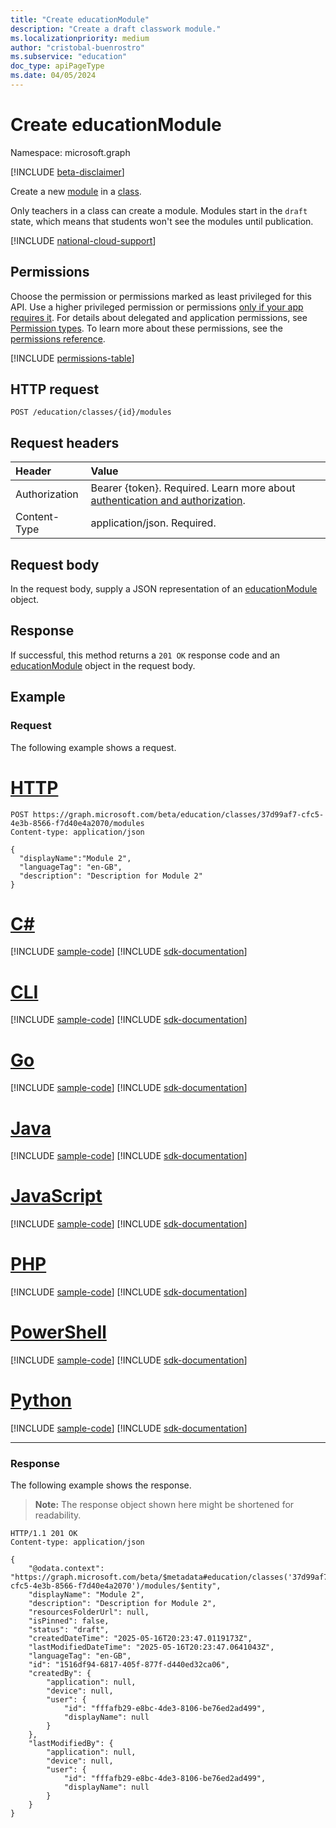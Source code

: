 ```yaml
---
title: "Create educationModule"
description: "Create a draft classwork module."
ms.localizationpriority: medium
author: "cristobal-buenrostro"
ms.subservice: "education"
doc_type: apiPageType
ms.date: 04/05/2024
---
```


# Create educationModule

Namespace: microsoft.graph

[!INCLUDE [beta-disclaimer](../../includes/beta-disclaimer.md)]

Create a new [module](../resources/educationmodule.md) in a [class](../resources/educationclass.md).

Only teachers in a class can create a module. Modules start in the `draft` state, which means that students won't see the modules until publication.

[!INCLUDE [national-cloud-support](../../includes/global-only.md)]

## Permissions
Choose the permission or permissions marked as least privileged for this API. Use a higher privileged permission or permissions [only if your app requires it](/graph/permissions-overview#best-practices-for-using-microsoft-graph-permissions). For details about delegated and application permissions, see [Permission types](/graph/permissions-overview#permission-types). To learn more about these permissions, see the [permissions reference](/graph/permissions-reference).

<!-- { "blockType": "permissions", "name": "educationclass_post_module" } -->
[!INCLUDE [permissions-table](../includes/permissions/educationclass-post-module-permissions.md)]

## HTTP request
<!-- { "blockType": "ignored" } -->
```http
POST /education/classes/{id}/modules
```

## Request headers
| Header       | Value |
|:---------------|:--------|
|Authorization|Bearer {token}. Required. Learn more about [authentication and authorization](/graph/auth/auth-concepts).|
| Content-Type   | application/json. Required. |

## Request body
In the request body, supply a JSON representation of an [educationModule](../resources/educationmodule.md) object.

## Response
If successful, this method returns a `201 OK` response code and an [educationModule](../resources/educationmodule.md) object in the request body.

## Example

### Request
The following example shows a request.

# [HTTP](#tab/http)
<!-- {
  "blockType": "request",
  "name": "create_educationmodule_from_educationclass"
}-->
```http
POST https://graph.microsoft.com/beta/education/classes/37d99af7-cfc5-4e3b-8566-f7d40e4a2070/modules
Content-type: application/json

{ 
  "displayName":"Module 2",
  "languageTag": "en-GB",
  "description": "Description for Module 2"
}
```

# [C#](#tab/csharp)
[!INCLUDE [sample-code](../includes/snippets/csharp/create-educationmodule-from-educationclass-csharp-snippets.md)]
[!INCLUDE [sdk-documentation](../includes/snippets/snippets-sdk-documentation-link.md)]

# [CLI](#tab/cli)
[!INCLUDE [sample-code](../includes/snippets/cli/create-educationmodule-from-educationclass-cli-snippets.md)]
[!INCLUDE [sdk-documentation](../includes/snippets/snippets-sdk-documentation-link.md)]

# [Go](#tab/go)
[!INCLUDE [sample-code](../includes/snippets/go/create-educationmodule-from-educationclass-go-snippets.md)]
[!INCLUDE [sdk-documentation](../includes/snippets/snippets-sdk-documentation-link.md)]

# [Java](#tab/java)
[!INCLUDE [sample-code](../includes/snippets/java/create-educationmodule-from-educationclass-java-snippets.md)]
[!INCLUDE [sdk-documentation](../includes/snippets/snippets-sdk-documentation-link.md)]

# [JavaScript](#tab/javascript)
[!INCLUDE [sample-code](../includes/snippets/javascript/create-educationmodule-from-educationclass-javascript-snippets.md)]
[!INCLUDE [sdk-documentation](../includes/snippets/snippets-sdk-documentation-link.md)]

# [PHP](#tab/php)
[!INCLUDE [sample-code](../includes/snippets/php/create-educationmodule-from-educationclass-php-snippets.md)]
[!INCLUDE [sdk-documentation](../includes/snippets/snippets-sdk-documentation-link.md)]

# [PowerShell](#tab/powershell)
[!INCLUDE [sample-code](../includes/snippets/powershell/create-educationmodule-from-educationclass-powershell-snippets.md)]
[!INCLUDE [sdk-documentation](../includes/snippets/snippets-sdk-documentation-link.md)]

# [Python](#tab/python)
[!INCLUDE [sample-code](../includes/snippets/python/create-educationmodule-from-educationclass-python-snippets.md)]
[!INCLUDE [sdk-documentation](../includes/snippets/snippets-sdk-documentation-link.md)]

---

### Response
The following example shows the response.

>**Note:** The response object shown here might be shortened for readability.

<!-- {
  "blockType": "response",
  "truncated": true,
  "@odata.type": "microsoft.graph.educationModule"
} -->
```http
HTTP/1.1 201 OK
Content-type: application/json

{
    "@odata.context": "https://graph.microsoft.com/beta/$metadata#education/classes('37d99af7-cfc5-4e3b-8566-f7d40e4a2070')/modules/$entity",
    "displayName": "Module 2",
    "description": "Description for Module 2",
    "resourcesFolderUrl": null,
    "isPinned": false,
    "status": "draft",
    "createdDateTime": "2025-05-16T20:23:47.0119173Z",
    "lastModifiedDateTime": "2025-05-16T20:23:47.0641043Z",
    "languageTag": "en-GB",
    "id": "1516df94-6817-405f-877f-d440ed32ca06",
    "createdBy": {
        "application": null,
        "device": null,
        "user": {
            "id": "fffafb29-e8bc-4de3-8106-be76ed2ad499",
            "displayName": null
        }
    },
    "lastModifiedBy": {
        "application": null,
        "device": null,
        "user": {
            "id": "fffafb29-e8bc-4de3-8106-be76ed2ad499",
            "displayName": null
        }
    }
}
```